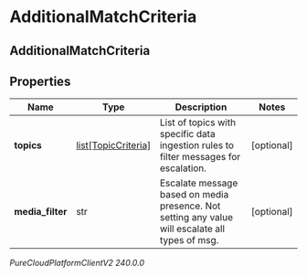 # AdditionalMatchCriteria

## AdditionalMatchCriteria

## Properties

|Name | Type | Description | Notes|
|------------ | ------------- | ------------- | -------------|
| **topics** | [list[TopicCriteria]](TopicCriteria) | List of topics with specific data ingestion rules to filter messages for escalation. | [optional] |
| **media_filter** | str | Escalate message based on media presence. Not setting any value will escalate all types of msg. | [optional] |



_PureCloudPlatformClientV2 240.0.0_
